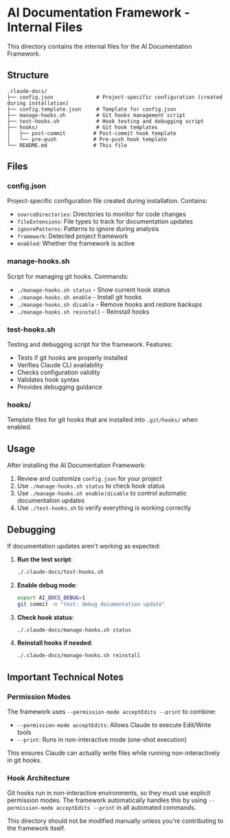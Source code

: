 # AI Documentation Framework - Internal Files

This directory contains the internal files for the AI Documentation Framework.

## Structure

```
.claude-docs/
├── config.json              # Project-specific configuration (created during installation)
├── config.template.json     # Template for config.json
├── manage-hooks.sh          # Git hooks management script
├── test-hooks.sh            # Hook testing and debugging script
├── hooks/                   # Git hook templates
│   ├── post-commit         # Post-commit hook template
│   └── pre-push            # Pre-push hook template
└── README.md               # This file
```

## Files

### config.json
Project-specific configuration file created during installation. Contains:
- `sourceDirectories`: Directories to monitor for code changes
- `fileExtensions`: File types to track for documentation updates
- `ignorePatterns`: Patterns to ignore during analysis
- `framework`: Detected project framework
- `enabled`: Whether the framework is active

### manage-hooks.sh
Script for managing git hooks. Commands:
- `./manage-hooks.sh status` - Show current hook status
- `./manage-hooks.sh enable` - Install git hooks
- `./manage-hooks.sh disable` - Remove hooks and restore backups
- `./manage-hooks.sh reinstall` - Reinstall hooks

### test-hooks.sh
Testing and debugging script for the framework. Features:
- Tests if git hooks are properly installed
- Verifies Claude CLI availability
- Checks configuration validity
- Validates hook syntax
- Provides debugging guidance

### hooks/
Template files for git hooks that are installed into `.git/hooks/` when enabled.

## Usage

After installing the AI Documentation Framework:

1. Review and customize `config.json` for your project
2. Use `./manage-hooks.sh status` to check hook status
3. Use `./manage-hooks.sh enable|disable` to control automatic documentation updates
4. Use `./test-hooks.sh` to verify everything is working correctly

## Debugging

If documentation updates aren't working as expected:

1. **Run the test script**:
   ```bash
   ./.claude-docs/test-hooks.sh
   ```

2. **Enable debug mode**:
   ```bash
   export AI_DOCS_DEBUG=1
   git commit -m "test: debug documentation update"
   ```

3. **Check hook status**:
   ```bash
   ./.claude-docs/manage-hooks.sh status
   ```

4. **Reinstall hooks if needed**:
   ```bash
   ./.claude-docs/manage-hooks.sh reinstall
   ```

## Important Technical Notes

### Permission Modes
The framework uses `--permission-mode acceptEdits --print` to combine:
- `--permission-mode acceptEdits`: Allows Claude to execute Edit/Write tools
- `--print`: Runs in non-interactive mode (one-shot execution)

This ensures Claude can actually write files while running non-interactively in git hooks.

### Hook Architecture
Git hooks run in non-interactive environments, so they must use explicit permission modes. The framework automatically handles this by using `--permission-mode acceptEdits --print` in all automated commands.

This directory should not be modified manually unless you're contributing to the framework itself.